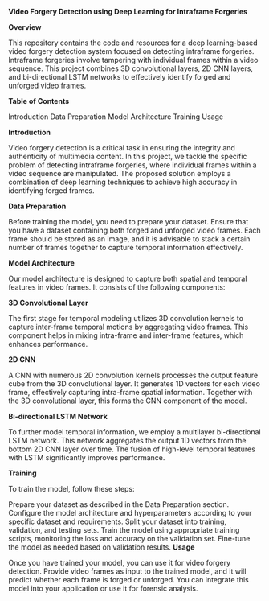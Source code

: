 **Video Forgery Detection using Deep Learning for Intraframe Forgeries**

**Overview**

This repository contains the code and resources for a deep learning-based video forgery detection system focused on detecting intraframe forgeries. Intraframe forgeries involve tampering with individual frames within a video sequence. This project combines 3D convolutional layers, 2D CNN layers, and bi-directional LSTM networks to effectively identify forged and unforged video frames.

**Table of Contents**

Introduction
Data Preparation
Model Architecture
Training
Usage

**Introduction**

Video forgery detection is a critical task in ensuring the integrity and authenticity of multimedia content. In this project, we tackle the specific problem of detecting intraframe forgeries, where individual frames within a video sequence are manipulated. The proposed solution employs a combination of deep learning techniques to achieve high accuracy in identifying forged frames.

**Data Preparation**

Before training the model, you need to prepare your dataset. Ensure that you have a dataset containing both forged and unforged video frames. Each frame should be stored as an image, and it is advisable to stack a certain number of frames together to capture temporal information effectively.

**Model Architecture**

Our model architecture is designed to capture both spatial and temporal features in video frames. It consists of the following components:

**3D Convolutional Layer**

The first stage for temporal modeling utilizes 3D convolution kernels to capture inter-frame temporal motions by aggregating video frames. This component helps in mixing intra-frame and inter-frame features, which enhances performance.

**2D CNN**

A CNN with numerous 2D convolution kernels processes the output feature cube from the 3D convolutional layer. It generates 1D vectors for each video frame, effectively capturing intra-frame spatial information. Together with the 3D convolutional layer, this forms the CNN component of the model.

**Bi-directional LSTM Network**

To further model temporal information, we employ a multilayer bi-directional LSTM network. This network aggregates the output 1D vectors from the bottom 2D CNN layer over time. The fusion of high-level temporal features with LSTM significantly improves performance.

**Training**

To train the model, follow these steps:

Prepare your dataset as described in the Data Preparation section.
Configure the model architecture and hyperparameters according to your specific dataset and requirements.
Split your dataset into training, validation, and testing sets.
Train the model using appropriate training scripts, monitoring the loss and accuracy on the validation set.
Fine-tune the model as needed based on validation results.
**Usage**

Once you have trained your model, you can use it for video forgery detection. Provide video frames as input to the trained model, and it will predict whether each frame is forged or unforged. You can integrate this model into your application or use it for forensic analysis.









